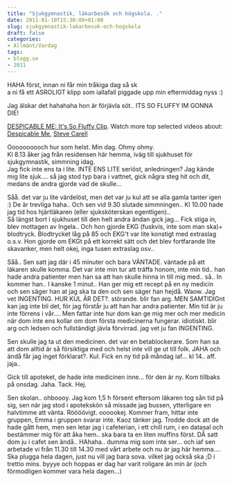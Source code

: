 ```yaml
---
title: "Sjukgymnastik, läkarbesök och högskola. ."
date: 2011-01-10T15:30:09+01:00
slug: sjukgymnastik-lakarbesok-och-hogskola
draft: false
categories:
- Allmänt/Vardag
tags:
- blogg.se
- 2011
---
```

HAHA först, innan ni får min tråkiga dag så sk  
a ni få ett ASROLIGT klipp som iallafall piggade upp min eftermiddag nyss :)  
  
Jag älskar det hahahaha hon är förjävla söt.. ITS SO FLUFFY IM GONNA DIE!  
  
  
  

    

[DESPICABLE ME: It's So Fluffy Clip](http://www.metacafe.com/watch/4812070/despicable_me_its_so_fluffy_clip/). Watch more top selected videos about: [Despicable Me](http://www.metacafe.com/topics/Despicable_Me/ "Despicable_Me"), [Steve Carell](http://www.metacafe.com/topics/Steve_Carell/ "Steve_Carell")  
  
  
  
Oooooooooch hur som helst. Min dag. Ohmy ohmy.  
Kl 8.13 åker jag från residensen här hemma, iväg till sjukhuset för sjukgymnastik, simmning idag.  
Jag fick inte ens ta i lite. INTE ENS LITE seriöst, anledningen? Jag kände mig lite sjuk.... så jag stod typ bara i vattnet, gick några steg hit och dit, medans de andra gjorde vad de skulle...  
  
Såå. det var ju lite värdelöst, men det var ju kul att se alla gamla tanter igen :) De är trevliga haha.. Och sen vid 9.30 slutade simmningen.. Kl 10.00 hade jag tid hos hjärtläkaren (eller sjuksköterskan egentligen)..  
Så längst bort i sjukhuset till den helt andra ändan gick jag... Fick stiga in, blev mottagen av Ingela.. Och hon gjorde EKG (fuskvis, inte som man ska)+ blodtryck. Blodtrycket låg på 85 och EKG't var lite konstigt med extraslag o.s.v. Hon gjorde om EKGt på ett korrekt sätt och det blev fortfarande lite skavanker, men helt okej, inga tusen extraslag osv..  
  
Såå.. Sen satt jag där i 45 minuter och bara VÄNTADE. väntade på att läkaren skulle komma. Det var inte min tur att träffa honom, inte min tid.. han hade andra patienter men han sa att han skulle hinna in till mig med.. så.. In kommer han.. I kanske 1 minut.. Han ger mig ett recept på en ny medicin och sen säger han at jag ska ta den och sen säger han hejdå. Waow. Jag vet INGENTING. HUR KUL ÄR DET?. störande. blir fan arg. MEN SAMTIDIGnt kan jag inte bli det, för jag förstår ju att han har andra patienter. Min tid är ju inte förrens i vår.... Men fattar inte hur dom kan ge mig mer och mer medicin när dom inte ens kollar om dom första medicinerna fungerar. idiotiskt. blir arg och ledsen och fullständigt jävla förvirrad. jag vet ju fan INGENTING.  
  
Sen skulle jag ta ut den medicinen. det var en betablockerare. Som han sa att dom alltid är så försiktiga med och helst inte vill ge ut till folk. JAHA och ändå får jag inget förklarat?. Kul. Fick en ny tid på måndag iaf... kl 14.. aff. jaja..  
  
Gick till apoteket, de hade inte medicinen inne... för den är ny. Kom tillbaks på onsdag. Jaha. Tack. Hej.  
  
Sen skolan.. ohboooy. Jag kom 1,5 h försent eftersom läkaren tog sån tid på sig, sen när jag stod i apotekskön så missade jag bussen, ytterligare en halvtimme att vänta. Röööövigt. oooookej. Kommer fram, hittar inte gruppen, Emma i gruppen svarar inte. Kaoz tänker jag. Trodde dock att de hade gått hem, men sen letar jag i cafeterian, i ett chill rum, i en datasal och bestämmer mig för att åka hem.. ska bara ta en liten muffins först. DÅ satt dom ju i cafet sen ändå.. HAhaha.. dumma mig som inte ser... och iaf sen arbetade vi från 11.30 till 14.30 med vårt arbete och nu är jag här hemma.... Ska plugga hela dagen, just nu vill jag bara sova. vilket jag också ska ;D i trettio mins. byyye och hoppas er dag har varit roligare än min är (och förmodligen kommer vara hela dagen...)